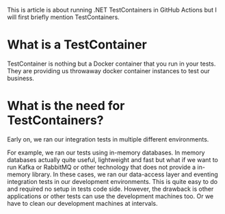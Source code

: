 
This is article is about running .NET TestContainers in GitHub Actions but I will first briefly mention TestContainers.

# What is a TestContainer

TestContainer is nothing but a Docker container that you run in your tests. They are providing us throwaway docker container instances to test our business.

# What is the need for TestContainers?

Early on, we ran our integration tests in multiple different environments.

For example, we ran our tests using in-memory databases.
In memory databases actually quite useful, lightweight and fast but what if we want to run Kafka or RabbitMQ or other technology 
that does not provide a in-memory library. In these cases, we ran our data-access layer and eventing integration tests in our development environments.
This is quite easy to do and required no setup in tests code side. However, the drawback is other applications or other tests can use the development
machines too. Or we have to clean our development machines at intervals.
